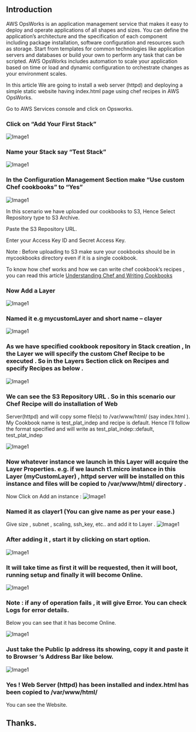 ## Introduction

AWS OpsWorks is an application management service that makes it easy to deploy and operate applications of all shapes and sizes. You can define the application’s architecture and the specification of each component including package installation, software configuration and resources such as storage. Start from templates for common technologies like application servers and databases or build your own to perform any task that can be scripted. AWS OpsWorks includes automation to scale your application based on time or load and dynamic configuration to orchestrate changes as your environment scales.

In this article We are going to install a web server (httpd) and deploying a simple static website having index.html page using chef recipes in AWS OpsWorks.

Go to AWS Services console and click on Opsworks.

### Click on “Add Your First Stack”

![Image1](https://s3-us-west-2.amazonaws.com/ishant/1.png)


###  Name your Stack say “Test Stack”
![Image1](https://s3-us-west-2.amazonaws.com/ishant/2.png)


### In the Configuration Management Section make “Use custom Chef cookbooks” to “Yes”

![Image1](https://s3-us-west-2.amazonaws.com/ishant/31.png)


In this scenario we have uploaded our cookbooks to S3, Hence Select Repository type to S3 Archive.

Paste the S3 Repository URL.

Enter your Access Key ID and Secret Access Key.

Note : Before uploading to S3 make sure your cookbooks should be in mycookbooks directory even if it is a single cookbook.

To know how chef works and how we can write chef cookbook’s recipes , you can read this article [Understanding Chef and Writing Cookbooks](http://www.intelligrape.com/blog/2014/07/03/understanding-chef-and-writing-cookbooks/)

### Now Add a Layer

![Image1](https://s3-us-west-2.amazonaws.com/ishant/4.png)

### Named it e.g mycustomLayer and short name – clayer
![Image1](https://s3-us-west-2.amazonaws.com/ishant/5.png)


### As we have specified cookbook repository in Stack creation , In the Layer we will specify the custom Chef Recipe to be executed . So in the Layers Section click on Recipes and specify Recipes as below .

![Image1](https://s3-us-west-2.amazonaws.com/ishant/6.png)


### We can see the S3 Repository URL . So in this scenario our Chef Recipe will do installation of Web

Server(httpd) and will copy some file(s) to /var/www/html/ (say index.html ). My Cookbook name is test_plat_indep and recipe is default. Hence I’ll follow the format specified and will write as test_plat_indep::default, test_plat_indep

![Image1](https://s3-us-west-2.amazonaws.com/ishant/7.png)


### Now whatever instance we launch in this Layer will acquire the Layer Properties. e.g. if we launch t1.micro instance in this Layer (myCustomLayer) , httpd server will be installed on this instance and files will be copied to /var/www/html/ directory .

Now Click on Add an instance :
![Image1](https://s3-us-west-2.amazonaws.com/ishant/8.png)


### Named it as clayer1 (You can give name as per your ease.)

Give size , subnet , scaling, ssh_key, etc.. and add it to Layer .
![Image1](https://s3-us-west-2.amazonaws.com/ishant/9.png)


### After adding it , start it by clicking on start option.
![Image1](https://s3-us-west-2.amazonaws.com/ishant/10.png)


### It will take time as first it will be requested, then it will boot, running setup and finally it will become Online.
![Image1](https://s3-us-west-2.amazonaws.com/ishant/11.png)


### Note : if any of operation fails , it will give Error. You can check Logs for error details.
 Below you can see that it has become Online.

![Image1](https://s3-us-west-2.amazonaws.com/ishant/12.png)

### Just take the Public Ip address its showing, copy it and paste it to Browser ‘s Address Bar like below.

![Image1](https://s3-us-west-2.amazonaws.com/ishant/131.png)

### Yes ! Web Server (httpd) has been installed and index.html has been copied to /var/www/html/

You can see the Website.


## Thanks.


